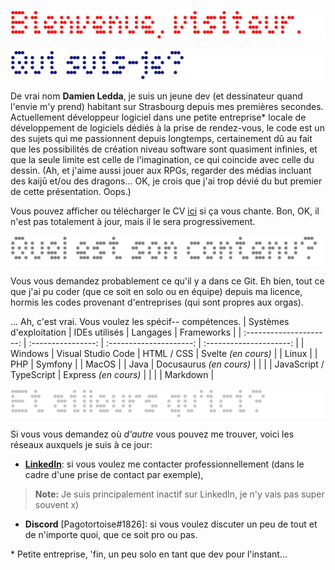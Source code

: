 <!-- trunk-ignore(markdownlint/MD041) -->
![Header](resources/img/Header.png)

![Who am I?](resources/img/WhoamI.png)

De vrai nom **Damien Ledda**, je suis un jeune dev (et dessinateur quand l'envie m'y prend) habitant sur Strasbourg depuis mes premières secondes. Actuellement développeur logiciel dans une petite entreprise\* locale de développement de logiciels dédiés à la prise de rendez-vous, le code est un des sujets qui me passionnent depuis longtemps, certainement dû au fait que les possibilités de création niveau software sont quasiment infinies, et que la seule limite est celle de l'imagination, ce qui coincide avec celle du dessin. (Ah, et j'aime aussi jouer aux RPGs, regarder des médias incluant des kaijū et/ou des dragons... OK, je crois que j'ai trop dévié du but premier de cette présentation. Oops.)

Vous pouvez afficher ou télécharger le CV [ici](resources/pdf/CV.pdf) si ça vous chante. Bon, OK, il n'est pas totalement à jour, mais il le sera progressivement.

![Content](resources/img/Content.png)

Vous vous demandez probablement ce qu'il y a dans ce Git. Eh bien, tout ce que j'ai pu coder (que ce soit en solo ou en équipe) depuis ma licence, hormis les codes provenant d'entreprises (qui sont propres aux orgas).

... Ah, c'est vrai. Vous voulez les spécif-- compétences.
| Systèmes d'exploitation |   IDEs utilisés    |        Langages         |       Frameworks        |
| :---------------------: | :----------------: | :---------------------: | :---------------------: |
|         Windows         | Visual Studio Code |       HTML / CSS        |   Svelte _(en cours)_   |
|          Linux          |                    |           PHP           |         Symfony         |
|          MacOS          |                    |          Java           | Docusaurus _(en cours)_ |
|                         |                    | JavaScript / TypeScript |  Express _(en cours)_   |
|                         |                    |        Markdown         |

![Other links](resources/img/OtherLinks.png)

Si vous vous demandez où _d'autre_ vous pouvez me trouver, voici les réseaux auxquels je suis à ce jour:

- **[LinkedIn](https://www.linkedin.com/in/damien-ledda/)**: si vous voulez me contacter professionnellement (dans le cadre d'une prise de contact par exemple),

> **Note:** Je suis principalement inactif sur LinkedIn, je n'y vais pas super souvent x)

- **Discord** [Pagotortoise#1826]: si vous voulez discuter un peu de tout et de n'importe quoi, que ce soit pro ou pas.

\* Petite entreprise, 'fin, un peu solo en tant que dev pour l'instant...
